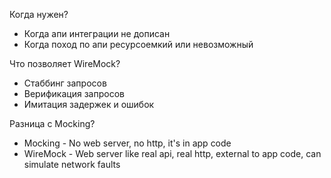 Когда нужен?

- Когда апи интеграции не дописан
- Когда поход по апи ресурсоемкий или невозможный

Что позволяет WireMock?

- Стаббинг запросов
- Верификация запросов
- Имитация задержек и ошибок

Разница с Mocking?

- Mocking - No web server, no http, it's in app code
- WireMock - Web server like real api, real http, external to app code, can simulate network faults